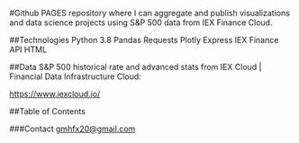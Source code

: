 #Github PAGES repository where I can aggregate and publish visualizations and data science projects using S&P 500 data from IEX Finance Cloud.

##Technologies
Python 3.8
Pandas
Requests
Plotly Express
IEX Finance API
HTML

##Data
S&P 500 historical rate and advanced stats from IEX Cloud | Financial Data Infrastructure Cloud:

https://www.iexcloud.io/


##Table of Contents

###Contact
gmhfx20@gmail.com
